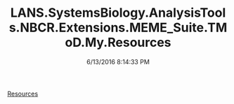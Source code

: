 ﻿---
title: LANS.SystemsBiology.AnalysisTools.NBCR.Extensions.MEME_Suite.TMoD.My.Resources
date: 6/13/2016 8:14:33 PM
---

[Resources](T-LANS.SystemsBiology.AnalysisTools.NBCR.Extensions.MEME_Suite.TMoD.My.Resources.Resources.html)
